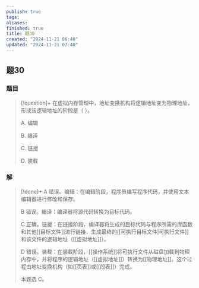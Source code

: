 ```yaml
---
publish: true
tags: 
aliases: 
finished: true
title: 题30
created: "2024-11-21 06:40"
updated: "2024-11-21 07:40"
---
```

## 题30
### 题目
> [!question]+
> 在虚拟内存管理中，地址变换机构将逻辑地址变为物理地址，形成该逻辑地址的阶段是（ ）。
> 
> A. 编辑
> 
> B. 编译
> 
> C. 链接
> 
> D. 装载
### 解
> [!done]+
> A 错误。编辑：在编辑阶段，程序员编写程序代码，并使用文本编辑器进行修改和保存。
> 
> B 错误。编译：编译器将源代码转换为目标代码。
> 
> C 正确。链接：在链接阶段，编译器将生成的目标代码与程序所需的库函数和其他[[目标文件]]进行链接，生成最终的[[可执行目标文件|可执行文件]]和该文件的逻辑地址（[[虚拟地址]]）。
> 
> D 错误。装载：在装载阶段，[[操作系统]]将可执行文件从磁盘加载到物理内存中，并将程序的逻辑地址（[[虚拟地址]]）转换为[[物理地址]]。这个过程由地址变换机构（如[[页表]]或[[段表]]）完成。
> 
> 本题选 C。